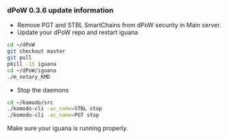 ### dPoW 0.3.6 update information

- Remove PGT and STBL SmartChains from dPoW security in Main server.
- Update your dPoW repo and restart iguana

```bash
cd ~/dPoW
git checkout master
git pull
pkill -15 iguana
cd ~/dPoW/iguana
./m_notary_KMD
```

- Stop the daemons

```bash
cd ~/komodo/src
./komodo-cli -ac_name=STBL stop
./komodo-cli -ac_name=PGT stop
```

Make sure your iguana is running properly.
